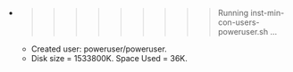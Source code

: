 * >>>>>>>>> Running inst-min-con-users-poweruser.sh ...
  * Created user: poweruser/poweruser.
  * Disk size = 1533800K. Space Used = 36K.
